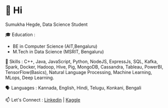 # 👋 Hi 

Sumukha Hegde, Data Science Student

🎓 Education :

* BE in Computer Science (AIT,Bengaluru)
* M.Tech in Data Science (MSRIT, Bengaluru)


🔧 Skills : C++, Java, JavaScript, Python, NodeJS, ExpressJs, SQL, Kafka, Spark, Docker, Hadoop, Hive, Pig, MongoDB, Cassandra, Tableau, PowerBI, TensorFlow(Basics), Natural Language Processing, Machine Learning, MLops, Deep Learning.

🗣️ Languages : Kannada, English, Hindi, Telugu, Konkani, Bengali

📫 Let's Connect : [Linkedin](https://www.linkedin.com/in/sumukha-hegde-b82613201/) | [Kaggle](https://www.kaggle.com/sumukhhegde)
